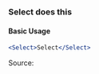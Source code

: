 ### Select does this

#### Basic Usage

```jsx
<Select>Select</Select>
```

Source:

```js { "file": "./Select.js" }
```
